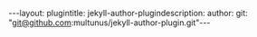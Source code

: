 ---layout: plugintitle: jekyll-author-plugindescription: author: git: "git@github.com:multunus/jekyll-author-plugin.git"---